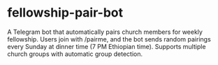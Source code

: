 # fellowship-pair-bot
A Telegram bot that automatically pairs church members for weekly fellowship. Users join with /pairme, and the bot sends random pairings every Sunday at dinner time (7 PM Ethiopian time). Supports multiple church groups with automatic group detection.
